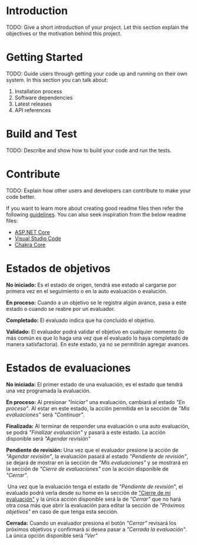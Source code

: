# Introduction 
TODO: Give a short introduction of your project. Let this section explain the objectives or the motivation behind this project. 

# Getting Started
TODO: Guide users through getting your code up and running on their own system. In this section you can talk about:
1.	Installation process
2.	Software dependencies
3.	Latest releases
4.	API references

# Build and Test
TODO: Describe and show how to build your code and run the tests. 

# Contribute
TODO: Explain how other users and developers can contribute to make your code better. 

If you want to learn more about creating good readme files then refer the following [guidelines](https://www.visualstudio.com/en-us/docs/git/create-a-readme). You can also seek inspiration from the below readme files:
- [ASP.NET Core](https://github.com/aspnet/Home)
- [Visual Studio Code](https://github.com/Microsoft/vscode)
- [Chakra Core](https://github.com/Microsoft/ChakraCore)

# Estados de objetivos

**No iniciado:** Es el estado de origen, tendrá ese estado al cargarse por primera vez en el seguimiento o en la auto evaluación o evalución.

**En proceso:** Cuando a un objetivo se le registra algún avance, pasa a este estado o cuando se reabre por un evaluador.

**Completado:** El evaluado indica que ha concluido el objetivo.

**Validado:** El evaluador podrá validar el objetivo en cualquier momento (lo más común es que lo haga una vez que el evaluado lo haya completado de manera satisfactoria). En este estado, ya no se permitirán agregar avances.

# Estados de evaluaciones

**No iniciada:** El primer estado de una evaluación, es el estado que tendrá una vez programada la evaluación.

**En proceso:** Al presionar *"Iniciar"* una evaluación, cambiará al estado *"En proceso"*. Al estar en este estado, la acción permitida en la sección de *"Mis evaluaciones"* será *"Continuar"*.

**Finalizada:** Al terminar de responder una evaluación o una auto evaluación, se podrá *"Finalizar evaluación"* y pasará a este estado. La acción disponible será *"Agendar revisión"*

**Pendiente de revisión:** Una vez que el evaluador presione la acción de *"Agendar revisión"*, la evaluación pasará al estado *"Pendiente de revisión"*, se dejará de mostrar en la sección de *"Mis evaluaciones"* y se mostrará en la sección de *"Cierre de evaluaciones"* con la acción disponible de *"Cerrar"*. 

​	Una vez que la evaluación tenga el estado de *"Pendiente de revisión*", el evaluado podrá verla desde su home en la sección de ["Cierre de mi evaluación"]() y la única acción disponible será la de *"Cerrar"* que no hará otra cosa más que abrir la evaluación para editar la sección de *"Próximos objetivos"* en caso de que tenga esta sección.

**Cerrada:** Cuando un evaluador presiona el botón *"Cerrar"* revisará los próximos objetivos y confirmará si desea pasar a *"Cerrada la evaluación"*. La única opción disponible será *"Ver"*

  